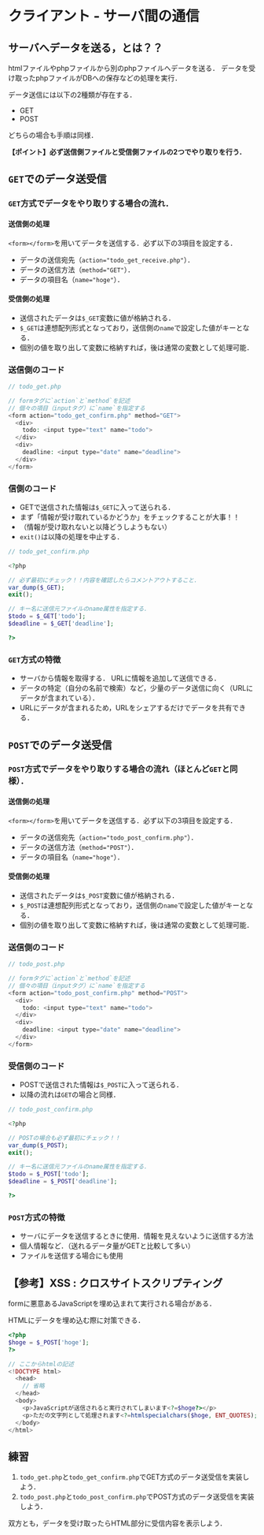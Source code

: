 # クライアント - サーバ間の通信

## サーバへデータを送る，とは？？

htmlファイルやphpファイルから別のphpファイルへデータを送る．
データを受け取ったphpファイルがDBへの保存などの処理を実行．

データ送信には以下の2種類が存在する．

- GET
- POST

どちらの場合も手順は同様．

**【ポイント】必ず送信側ファイルと受信側ファイルの2つでやり取りを行う．**


## `GET`でのデータ送受信

### `GET`方式でデータをやり取りする場合の流れ．

#### 送信側の処理

`<form></form>`を用いてデータを送信する．必ず以下の3項目を設定する．

- データの送信宛先（`action="todo_get_receive.php"`）．
- データの送信方法（`method="GET"`）．
- データの項目名（`name="hoge"`）．

#### 受信側の処理

- 送信されたデータは`$_GET`変数に値が格納される．
- `$_GET`は連想配列形式となっており，送信側の`name`で設定した値がキーとなる．
- 個別の値を取り出して変数に格納すれば，後は通常の変数として処理可能．

### 送信側のコード

```php
// todo_get.php

// formタグに`action`と`method`を記述
// 個々の項目（inputタグ）に`name`を指定する
<form action="todo_get_confirm.php" method="GET">
  <div>
    todo: <input type="text" name="todo">
  </div>
  <div>
    deadline: <input type="date" name="deadline">
  </div>
</form>
```

### 信側のコード

- GETで送信された情報は`$_GET`に入って送られる．
- まず「情報が受け取れているかどうか」をチェックすることが大事！！
- （情報が受け取れないと以降どうしようもない）
- `exit()`は以降の処理を中止する．

```php
// todo_get_confirm.php

<?php

// 必ず最初にチェック！！内容を確認したらコメントアウトすること．
var_dump($_GET);
exit();

// キー名に送信元ファイルのname属性を指定する．
$todo = $_GET['todo'];
$deadline = $_GET['deadline'];

?>

```

### `GET`方式の特徴

- サーバから情報を取得する． URLに情報を追加して送信できる．
- データの特定（自分の名前で検索）など，少量のデータ送信に向く（URLにデータが含まれている）．
- URLにデータが含まれるため，URLをシェアするだけでデータを共有できる．


## `POST`でのデータ送受信

### `POST`方式でデータをやり取りする場合の流れ（ほとんど`GET`と同様）．

#### 送信側の処理

`<form></form>`を用いてデータを送信する．必ず以下の3項目を設定する．

- データの送信宛先（`action="todo_post_confirm.php"`）．
- データの送信方法（`method="POST"`）．
- データの項目名（`name="hoge"`）．

#### 受信側の処理

- 送信されたデータは`$_POST`変数に値が格納される．
- `$_POST`は連想配列形式となっており，送信側の`name`で設定した値がキーとなる．
- 個別の値を取り出して変数に格納すれば，後は通常の変数として処理可能．

### 送信側のコード

```php
// todo_post.php

// formタグに`action`と`method`を記述
// 個々の項目（inputタグ）に`name`を指定する
<form action="todo_post_confirm.php" method="POST">
  <div>
    todo: <input type="text" name="todo">
  </div>
  <div>
    deadline: <input type="date" name="deadline">
  </div>
</form>
```

### 受信側のコード

- POSTで送信された情報は`$_POST`に入って送られる．
- 以降の流れは`GET`の場合と同様．

```php
// todo_post_confirm.php

<?php

// POSTの場合も必ず最初にチェック！！
var_dump($_POST);
exit();

// キー名に送信元ファイルのname属性を指定する．
$todo = $_POST['todo'];
$deadline = $_POST['deadline'];

?>

```

### `POST`方式の特徴

- サーバにデータを送信するときに使用．情報を見えないように送信する方法
- 個人情報など．（送れるデータ量がGETと比較して多い）
- ファイルを送信する場合にも使用


## 【参考】XSS : クロスサイトスクリプティング

formに悪意あるJavaScriptを埋め込まれて実行される場合がある．

HTMLにデータを埋め込む際に対策できる．

```php
<?php
$hoge = $_POST['hoge'];
?>

// ここからhtmlの記述
<!DOCTYPE html>
  <head>
    // 省略
  </head>
  <body>
    <p>JavaScriptが送信されると実行されてしまいます<?=$hoge?></p>
    <p>ただの文字列として処理されます<?=htmlspecialchars($hoge, ENT_QUOTES);?></p>
  </body>
</html>
```


## 練習

1. `todo_get.php`と`todo_get_confirm.php`でGET方式のデータ送受信を実装しよう．
2. `todo_post.php`と`todo_post_confirm.php`でPOST方式のデータ送受信を実装しよう．

双方とも，データを受け取ったらHTML部分に受信内容を表示しよう．

